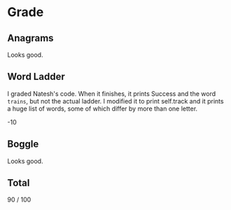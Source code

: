 # Grade

## Anagrams

Looks good.

## Word Ladder

I graded Natesh's code. When it finishes, it prints Success and the word `trains`, but not the actual ladder. I modified it to print self.track and it prints a huge list of words, some of which differ by more than one letter.

-10

## Boggle

Looks good.

## Total

90 / 100
